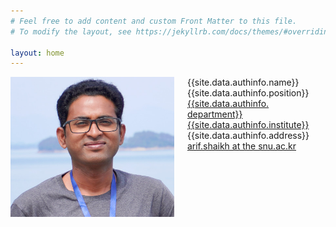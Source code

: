 ```yaml
---
# Feel free to add content and custom Front Matter to this file.
# To modify the layout, see https://jekyllrb.com/docs/themes/#overriding-theme-defaults

layout: home
---
```

<div class="columns">
<div class="column-left">
	<img src="/assets/home.jpg">
</div>
<div class="column-right"> 
	{{site.data.authinfo.name}}<br>
	{{site.data.authinfo.position}}<br>
	<a href="{{site.data.authinfo. department-website}}">{{site.data.authinfo. department}}</a>
	<a href="{{site.data.authinfo. institute-website}}">{{site.data.authinfo.institute}}</a><br>
	{{site.data.authinfo.address}}<br>
	<a href = "mailto: arif.shaikh@snu.ac.kr">arif.shaikh at the snu.ac.kr</a>
</div>
</div>
